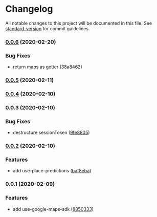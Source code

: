 # Changelog

All notable changes to this project will be documented in this file. See [standard-version](https://github.com/conventional-changelog/standard-version) for commit guidelines.

### [0.0.6](https://github.com/evanrs/use-google-maps-sdk/compare/v0.0.5...v0.0.6) (2020-02-20)


### Bug Fixes

* return maps as getter ([38a8462](https://github.com/evanrs/use-google-maps-sdk/commit/38a84620449d8675529cf996f792987718307348))

### [0.0.5](https://github.com/evanrs/use-google-maps-sdk/compare/v0.0.4...v0.0.5) (2020-02-11)

### [0.0.4](https://github.com/evanrs/use-google-maps-sdk/compare/v0.0.3...v0.0.4) (2020-02-10)

### [0.0.3](https://github.com/evanrs/use-google-maps-sdk/compare/v0.0.2...v0.0.3) (2020-02-10)


### Bug Fixes

* destructure sessionToken ([9fe8805](https://github.com/evanrs/use-google-maps-sdk/commit/9fe8805b8623a17937a6f1693a0a3c1f9946e011))

### [0.0.2](https://github.com/evanrs/use-google-maps-sdk/compare/v0.0.1...v0.0.2) (2020-02-10)


### Features

* add use-place-predictions ([baf8eba](https://github.com/evanrs/use-google-maps-sdk/commit/baf8ebaba3c6dee3c462534e2505c524c0f6a187))

### 0.0.1 (2020-02-09)


### Features

* add use-google-maps-sdk ([8850333](https://github.com/evanrs/use-google-maps-sdk/commit/8850333135a3a0f6c9eb2d7c13df587ec3d86c64))
